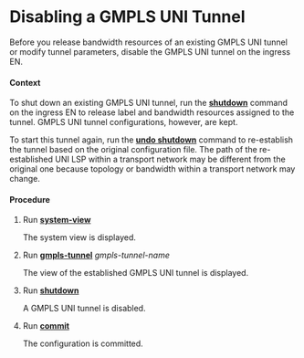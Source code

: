 Disabling a GMPLS UNI Tunnel
============================

Before you release bandwidth resources of an existing GMPLS UNI tunnel or modify tunnel parameters, disable the GMPLS UNI tunnel on the ingress EN.

#### Context

To shut down an existing GMPLS UNI tunnel, run the [**shutdown**](cmdqueryname=shutdown) command on the ingress EN to release label and bandwidth resources assigned to the tunnel. GMPLS UNI tunnel configurations, however, are kept.

To start this tunnel again, run the [**undo shutdown**](cmdqueryname=undo+shutdown) command to re-establish the tunnel based on the original configuration file. The path of the re-established UNI LSP within a transport network may be different from the original one because topology or bandwidth within a transport network may change.


#### Procedure

1. Run [**system-view**](cmdqueryname=system-view)
   
   
   
   The system view is displayed.
2. Run [**gmpls-tunnel**](cmdqueryname=gmpls-tunnel) *gmpls-tunnel-name*
   
   
   
   The view of the established GMPLS UNI tunnel is displayed.
3. Run [**shutdown**](cmdqueryname=shutdown)
   
   
   
   A GMPLS UNI tunnel is disabled.
4. Run [**commit**](cmdqueryname=commit)
   
   
   
   The configuration is committed.